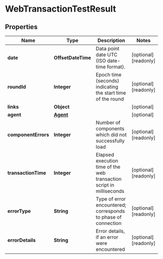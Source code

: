 

# WebTransactionTestResult


## Properties

| Name | Type | Description | Notes |
|------------ | ------------- | ------------- | -------------|
|**date** | **OffsetDateTime** | Data point date UTC (ISO date-time format). |  [optional] [readonly] |
|**roundId** | **Integer** | Epoch time (seconds) indicating the start time of the round |  [optional] [readonly] |
|**links** | **Object** |  |  [optional] |
|**agent** | [**Agent**](Agent.md) |  |  [optional] |
|**componentErrors** | **Integer** | Number of components which did not successfully load |  [optional] [readonly] |
|**transactionTime** | **Integer** | Elapsed execution time of the web transaction script in milliseconds |  [optional] [readonly] |
|**errorType** | **String** | Type of error encountered; corresponds to phase of connection |  [optional] [readonly] |
|**errorDetails** | **String** | Error details, if an error were encountered |  [optional] [readonly] |



